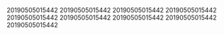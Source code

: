 20190505015442
20190505015442
20190505015442
20190505015442
20190505015442
20190505015442
20190505015442
20190505015442
20190505015442
